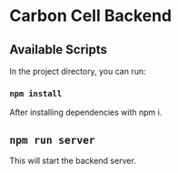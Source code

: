 # Carbon Cell Backend

## Available Scripts

In the project directory, you can run:

### `npm install`

After installing dependencies with npm i.

## `npm run server`

This will start the backend server.
